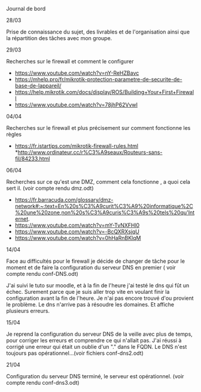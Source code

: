 
Journal de bord

28/03

Prise de connaissance du sujet, des livrables et de l'organisation ainsi que la répartition des tâches avec mon groupe.

29/03

Recherches sur le firewall et comment le configurer
* https://www.youtube.com/watch?v=nY-ReHZBavc
* https://mhelp.pro/fr/mikrotik-protection-parametre-de-securite-de-base-de-lappareil/
* https://help.mikrotik.com/docs/display/ROS/Building+Your+First+Firewall
* https://www.youtube.com/watch?v=78jhP62VvwI

04/04

Recherches sur le firewall et plus précisement sur comment fonctionne les règles

* https://fr.istartips.com/mikrotik-firewall-rules.html
*http://www.ordinateur.cc/r%C3%A9seaux/Routeurs-sans-fil/84233.html

06/04

Recherches sur ce qu'est une DMZ, comment cela fonctionne , a quoi cela sert il.
(voir compte rendu dmz.odt)

* https://fr.barracuda.com/glossary/dmz-network#:~:text=En%20s%C3%A9curit%C3%A9%20informatique%2C%20une%20zone,non%20s%C3%A9curis%C3%A9s%20tels%20qu'Internet.
* https://www.youtube.com/watch?v=mY-TvNXFHl0
* https://www.youtube.com/watch?v=-BcQXRXsjqU
* https://www.youtube.com/watch?v=0hHaRnBKlqM

14/04

Face au difficultés pour le firewall je décide de changer de tâche pour le moment et de faire la configuration du serveur DNS en premier ( voir compte rendu conf-DNS.odt)

J'ai suivi le tuto sur moodle, et à la fin de l'heure j'ai testé le dns qui fût un échec. Surement parce que je suis aller trop vite en voulant finir la configuration avant la fin de l'heure. Je n'ai pas encore trouvé d'ou provient le problème. Le dns n'arrive pas à résoudre les domaines. Et affiche plusieurs erreurs.

15/04

Je reprend la configuration du serveur DNS de la veille avec plus de temps, pour corriger les erreurs et comprendre ce qui n'allait pas. J'ai réussi à corrigé une erreur qui était un oublie d'un "." dans le FQDN. Le DNS n'est toujours pas opérationnel...(voir fichiers conf-dns2.odt)

21/04

Configuration du serveur DNS terminé, le serveur est opérationnel. (voir compte rendu conf-dns3.odt)

